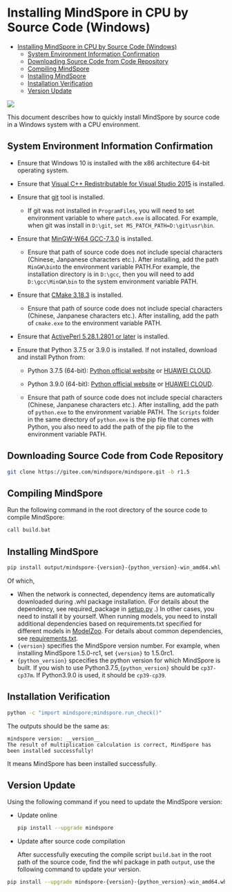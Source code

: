 ﻿# Installing MindSpore in CPU by Source Code (Windows)

<!-- TOC -->

- [Installing MindSpore in CPU by Source Code (Windows)](#installing-mindspore-in-cpu-by-source-code-windows)
    - [System Environment Information Confirmation](#system-environment-information-confirmation)
    - [Downloading Source Code from Code Repository](#downloading-source-code-from-code-repository)
    - [Compiling MindSpore](#compiling-mindspore)
    - [Installing MindSpore](#installing-mindspore)
    - [Installation Verification](#installing-verification)
    - [Version Update](#version-update)

<!-- /TOC -->

<a href="https://gitee.com/mindspore/docs/blob/r1.5/install/mindspore_cpu_win_install_source_en.md" target="_blank"><img src="https://gitee.com/mindspore/docs/raw/r1.5/resource/_static/logo_source_en.png"></a>

This document describes how to quickly install MindSpore by source code in a Windows system with a CPU environment.

## System Environment Information Confirmation

- Ensure that Windows 10 is installed with the x86 architecture 64-bit operating system.

- Ensure that [Visual C++ Redistributable for Visual Studio 2015](https://www.microsoft.com/zh-CN/download/details.aspx?id=48145) is installed.

- Ensure that [git](https://github.com/git-for-windows/git/releases/download/v2.29.2.windows.2/Git-2.29.2.2-64-bit.exe) tool is installed.
    - If git was not installed in `ProgramFiles`, you will need to set environment variable to where `patch.exe` is allocated. For example, when git was install in `D:\git`, `set MS_PATCH_PATH=D:\git\usr\bin`.

- Ensure that [MinGW-W64 GCC-7.3.0](https://sourceforge.net/projects/mingw-w64/files/Toolchains%20targetting%20Win64/Personal%20Builds/mingw-builds/7.3.0/threads-posix/seh/x86_64-7.3.0-release-posix-seh-rt_v5-rev0.7z) is installed.
    - Ensure that path of source code does not include special characters (Chinese, Janpanese characters etc.). After installing, add the path `MinGW\bin`to the environment variable PATH.For example, the installation directory is in `D:\gcc`, then you will need to add `D:\gcc\MinGW\bin` to the system environment variable PATH.

- Ensure that [CMake 3.18.3](https://github.com/Kitware/Cmake/releases/tag/v3.18.3) is installed.
    - Ensure that path of source code does not include special characters (Chinese, Janpanese characters etc.). After installing, add the path of `cmake.exe` to the environment variable PATH.

- Ensure that [ActivePerl 5.28.1.2801 or later](https://downloads.activestate.com/ActivePerl/releases/5.28.1.2801/ActivePerl-5.28.1.2801-MSWin32-x64-24563874.exe) is installed.

- Ensure that Python 3.7.5 or 3.9.0 is installed. If not installed, download and install Python from:

    - Python 3.7.5 (64-bit): [Python official website](https://www.python.org/ftp/python/3.7.5/python-3.7.5-amd64.exe) or [HUAWEI CLOUD](https://mirrors.huaweicloud.com/python/3.7.5/python-3.7.5-amd64.exe).
    - Python 3.9.0 (64-bit): [Python official website](https://www.python.org/ftp/python/3.9.0/python-3.9.0-amd64.exe) or [HUAWEI CLOUD](https://mirrors.huaweicloud.com/python/3.9.0/python-3.9.0-amd64.exe).

    - Ensure that path of source code does not include special characters (Chinese, Janpanese characters etc.). After installing, add the path of `python.exe` to the environment variable PATH. The `Scripts` folder in the same directory of `python.exe` is the pip file that comes with Python, you also need to add the path of the pip file to the environment variable PATH.

## Downloading Source Code from Code Repository

```bash
git clone https://gitee.com/mindspore/mindspore.git -b r1.5
```

## Compiling MindSpore

Run the following command in the root directory of the source code to compile MindSpore:

```bash
call build.bat
```

## Installing MindSpore

```bash
pip install output/mindspore-{version}-{python_version}-win_amd64.whl -i https://pypi.tuna.tsinghua.edu.cn/simple
```

Of which,

- When the network is connected, dependency items are automatically downloaded during .whl package installation. (For details about the dependency, see required_package in [setup.py](https://gitee.com/mindspore/mindspore/blob/r1.5/setup.py) .) In other cases, you need to install it by yourself. When running models, you need to install additional dependencies based on requirements.txt specified for different models in [ModelZoo](https://gitee.com/mindspore/models/tree/r1.5/). For details about common dependencies, see [requirements.txt](https://gitee.com/mindspore/mindspore/blob/r1.5/requirements.txt).
- `{version}` specifies the MindSpore version number. For example, when installing MindSpore 1.5.0-rc1, set `{version}` to 1.5.0rc1.
- `{python_version}` spcecifies the python version for which MindSpore is built. If you wish to use Python3.7.5,`{python_version}` should be `cp37-cp37m`. If Python3.9.0 is used, it should be `cp39-cp39`.

## Installation Verification

```bash
python -c "import mindspore;mindspore.run_check()"
```

The outputs should be the same as:

```text
mindspore version: __version__
The result of multiplication calculation is correct, MindSpore has been installed successfully!
```

It means MindSpore has been installed successfully.

## Version Update

Using the following command if you need to update the MindSpore version:

- Update online

    ```bash
    pip install --upgrade mindspore
    ```

- Update after source code compilation

    After successfully executing the compile script `build.bat` in the root path of the source code, find the whl package in path `output`, use the following command to update your version.

```bash
pip install --upgrade mindspore-{version}-{python_version}-win_amd64.whl
```

